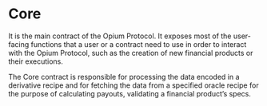 # Core

It is the main contract of the Opium Protocol. It exposes most of the user-facing functions that a user or a contract need to use in order to interact with the Opium Protocol, such as the creation of new financial products or their executions. &#x20;

The Core contract is responsible for processing the data encoded in a derivative recipe and for fetching the data from a specified oracle recipe for the purpose of calculating payouts, validating a financial product’s specs.

